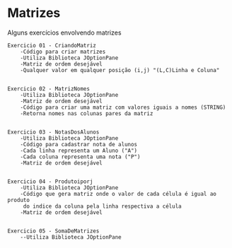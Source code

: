 # Matrizes
Alguns exercícios envolvendo matrizes


	Exercicio 01 - CriandoMatriz
		-Código para criar matrizes
		-Utiliza Biblioteca JOptionPane
		-Matriz de ordem desejável
		-Qualquer valor em qualquer posição (i,j) "(L,C)Linha e Coluna"
	 

	Exercicio 02 - MatrizNomes 
		-Utiliza Biblioteca JOptionPane
		-Matriz de ordem desejável
		-Código para criar uma matriz com valores iguais a nomes (STRING)
		-Retorna nomes nas colunas pares da matriz


	Exercicio 03 - NotasDosAlunos
		-Utiliza Biblioteca JOptionPane
		-Código para cadastrar nota de alunos
		-Cada linha representa um Aluno ("A")
		-Cada coluna representa uma nota ("P")
		-Matriz de ordem desejável


	Exercicio 04 - Produtoiporj
		-Utiliza Biblioteca JOptionPane
		-Código que gera matriz onde o valor de cada célula é igual ao produto
		 do indice da coluna pela linha respectiva a célula
		-Matriz de ordem desejável
		

	Exercicio 05 - SomaDeMatrizes
		--Utiliza Biblioteca JOptionPane
